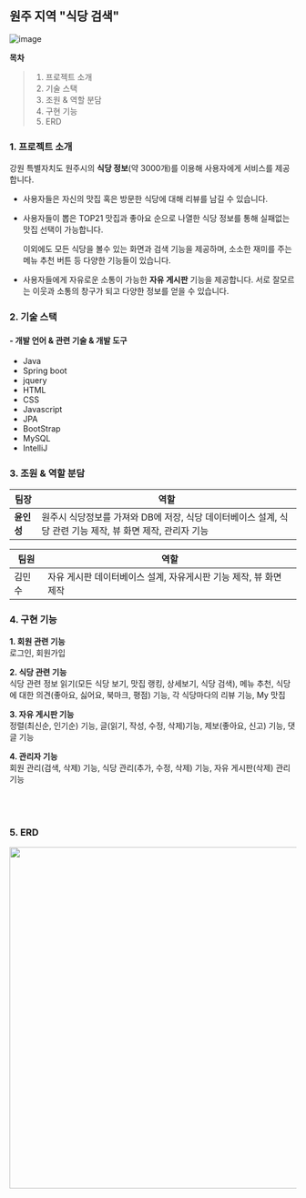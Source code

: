 ## 원주 지역 "식당 검색"
![image](https://github.com/user-attachments/assets/a6e45b71-b216-4fab-8f84-b6f1030b6c51)

**목차**
> 1. 프로젝트 소개
> 2. 기술 스택
> 3. 조원 & 역할 분담
> 4. 구현 기능
> 5. ERD



### 1. 프로젝트 소개

강원 특별자치도 원주시의 **식당 정보**(약 3000개)를 이용해 사용자에게 서비스를 제공합니다.
 - 사용자들은 자신의 맛집 혹은 방문한 식당에 대해 리뷰를 남길 수 있습니다.
 - 사용자들이 뽑은 TOP21 맛집과 좋아요 순으로 나열한 식당 정보를 통해 실패없는 맛집 선택이 가능합니다.
   
   이외에도 모든 식당을 볼수 있는 화면과 검색 기능을 제공하며, 소소한 재미를 주는 메뉴 추천 버튼 등 다양한 기능들이 있습니다.

 - 사용자들에게 자유로운 소통이 가능한 **자유 게시판** 기능을 제공합니다. 서로 잘모르는 이웃과 소통의 창구가 되고 다양한 정보를 얻을 수 있습니다.

### 2. 기술 스택
#### - 개발 언어 & 관련 기술 & 개발 도구
 - Java
- Spring boot
 - jquery
 - HTML
 - CSS
 - Javascript
 - JPA
 - BootStrap
 - MySQL
 - IntelliJ

### 3. 조원 & 역할 분담
|팀장|역할|
|--|--|
|**윤인성**|원주시 식당정보를 가져와 DB에 저장, 식당 데이터베이스 설계, 식당 관련 기능 제작, 뷰 화면 제작, 관리자 기능|


|팀원|역할|
|--|--|
|김민수|자유 게시판 데이터베이스 설계, 자유게시판 기능 제작, 뷰 화면 제작|


### 4. 구현 기능
**1. 회원 관련 기능**  
로그인, 회원가입  

**2. 식당 관련 기능**  
식당 관련 정보 읽기(모든 식당 보기, 맛집 랭킹, 상세보기, 식당 검색), 메뉴 추천, 식당에 대한 의견(좋아요, 싫어요, 북마크, 평점) 기능, 각 식당마다의 리뷰 기능, My 맛집

**3. 자유 게시판 기능**  
정렬(최신순, 인기순) 기능, 글(읽기, 작성, 수정, 삭제)기능, 제보(좋아요, 신고) 기능, 댓글 기능

**4. 관리자 기능**  
회원 관리(검색, 삭제) 기능, 식당 관리(추가, 수정, 삭제) 기능, 자유 게시판(삭제) 관리 기능
<br/><br/><br/><br/>



### 5. ERD ###

<img src="https://github.com/user-attachments/assets/86517f66-692f-4c6b-8d95-01cb42ca8802"  width="900" height="600"/>






